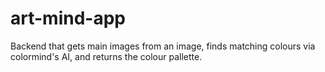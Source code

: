 # art-mind-app

Backend that gets main images from an image, finds matching colours via colormind's AI, and returns the colour pallette.
